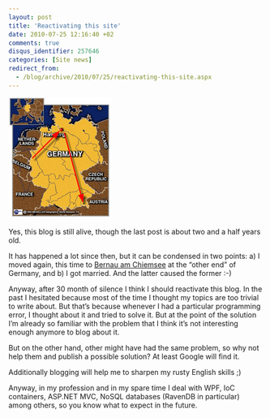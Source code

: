 ```yaml
---
layout: post
title: 'Reactivating this site'
date: 2010-07-25 12:16:40 +02
comments: true
disqus_identifier: 257646
categories: [Site news]
redirect_from:
  - /blog/archive/2010/07/25/reactivating-this-site.aspx
---
```


![germany.hamburg](/files/archive/germany.hamburg_4531E44E.png "germany.hamburg")

Yes, this blog is still alive, though the last post is about two and a half years old.

It has happened a lot since then, but it can be condensed in two points: a) I moved again, this time to [Bernau am Chiemsee](http://en.wikipedia.org/wiki/Bernau_am_Chiemsee) at the “other end” of Germany, and b) I got married. And the latter caused the former :-)

Anyway, after 30 month of silence I think I should reactivate this blog. In the past I hesitated because most of the time I thought my topics are too trivial to write about. But that’s because whenever I had a particular programming error, I thought about it and tried to solve it. But at the point of the solution I’m already so familiar with the problem that I think it’s not interesting enough anymore to blog about it.

But on the other hand, other might have had the same problem, so why not help them and publish a possible solution? At least Google will find it.

Additionally blogging will help me to sharpen my rusty English skills ;)

Anyway, in my profession and in my spare time I deal with WPF, IoC containers, ASP.NET MVC, NoSQL databases (RavenDB in particular) among others, so you know what to expect in the future.

